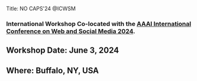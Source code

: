 Title: NO CAPS'24 @ICWSM

### International Workshop Co-located with the [AAAI International Conference on Web and Social Media 2024](https://www.icwsm.org/2024/index.html/index.html).

## Workshop Date: June 3, 2024

## Where: Buffalo, NY, USA